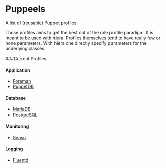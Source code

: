 Puppeels
========

A list of (reusable) Puppet profiles.

Those profiles aims to get the best out of the role profile paradigm.
It is meant to be used with hiera. Profiles themselves tend to have really few or none parameters.
With hiera one directly specify parameters for the underlying classes.

###Current Profiles

#### Application

* [Foreman](http://theforeman.org/)
* [PuppetDB](http://docs.puppetlabs.com/puppetdb/)

#### Database

* [MariaDB](http://mariadb.org)
* [PostgreSQL](http://www.postgresql.org)

#### Monitoring

* [Sensu](http://sensuapp.org)

#### Logging

* [Fluentd](http://www.fluentd.org)

